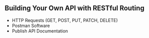 ## Building Your Own API with RESTful Routing

- HTTP Requests (GET, POST, PUT, PATCH, DELETE)
- Postman Software
- Publish API Documentation
